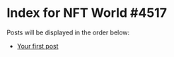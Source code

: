 # Index for NFT World #4517
Posts will be displayed in the order below:

- [Your first post](./001-first.md)

